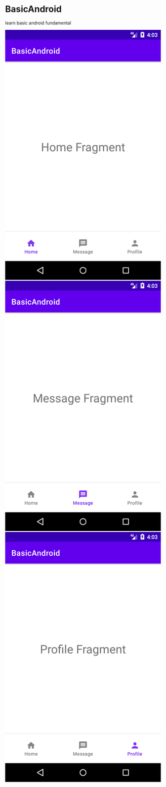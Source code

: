 # BasicAndroid
learn basic android fundamental

![Image](https://github.com/albae69/BasicAndroid/blob/bottom_navigation/app/src/main/res/drawable/img_bottom_nav_1.png)
![Image](https://github.com/albae69/BasicAndroid/blob/bottom_navigation/app/src/main/res/drawable/img_bottom_nav_2.png)
![Image](https://github.com/albae69/BasicAndroid/blob/bottom_navigation/app/src/main/res/drawable/img_bottom_nav_3.png)
